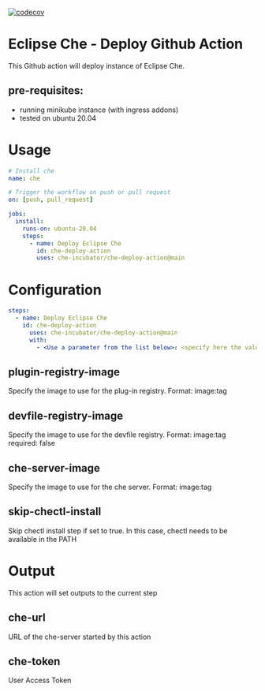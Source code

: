 [![codecov](https://img.shields.io/codecov/c/github/che-incubator/che-deploy-action)](https://codecov.io/gh/che-incubator/che-deploy-action)

# Eclipse Che - Deploy Github Action

This Github action will deploy instance of Eclipse Che.

## pre-requisites:
 - running minikube instance (with ingress addons)
 - tested on ubuntu 20.04

# Usage

```yaml
# Install che
name: che

# Trigger the workflow on push or pull request
on: [push, pull_request]

jobs:
  install:
    runs-on: ubuntu-20.04
    steps:
      - name: Deploy Eclipse Che
        id: che-deploy-action
        uses: che-incubator/che-deploy-action@main
```

# Configuration

```yaml
steps:
  - name: Deploy Eclipse Che
    id: che-deploy-action
      uses: che-incubator/che-deploy-action@main
      with:
        - <Use a parameter from the list below>: <specify here the value>
```

## plugin-registry-image
Specify the image to use for the plug-in registry. Format: image:tag

## devfile-registry-image
Specify the image to use for the devfile registry. Format: image:tag
    required: false

## che-server-image
Specify the image to use for the che server. Format: image:tag

## skip-chectl-install
Skip chectl install step if set to true. In this case, chectl needs to be available in the PATH


# Output

This action will set outputs to the current step

## che-url
URL of the che-server started by this action

## che-token
User Access Token
